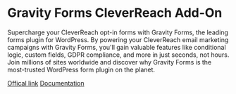 # Gravity Forms CleverReach Add-On

Supercharge your CleverReach opt-in forms with Gravity Forms, the leading forms plugin for WordPress. By powering your CleverReach email marketing campaigns with Gravity Forms, you'll gain valuable features like conditional logic, custom fields, GDPR compliance, and more in just seconds, not hours. Join millions of sites worldwide and discover why Gravity Forms is the most-trusted WordPress form plugin on the planet.

[Offical link](https://www.gravityforms.com/add-ons/cleverreach/)
[Documentation](https://docs.gravityforms.com/category/add-ons-gravity-forms/cleverreach-add-on/)